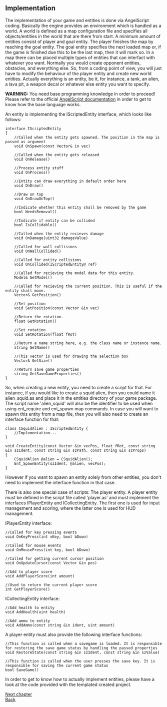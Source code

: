 ## Implementation

The implementation of your game and entities is done via AngelScript coding. 
Basically the engine provides an environment which is handled as a world. A world
is defined as a map configuration file and specifies all objects/entities in the world
that are there from start. A minimum amount of entities consist of player and goal entity.
The player finishes the map by reaching the goal entity. The goal entity specifies the
next loaded map or, if the game is finished due this to be the last map, then it will mark so.
In a map there can be placed multiple types of entities that can interfact with whatever you want.
Normally you would create opponent entities, obstacles, and everything else. So, from a coding
point of view, you will just have to modify the behaviour of the player entity and create new
world entities. Actually everything is an entity, be it, for instance, a tank, an alien, a lava
pit, a weapon decal or whatever else entity you want to specify. 

<b>WARNING:</b> You need base programming knowledge in order to proceed! Please refer to the official
<a href="https://www.angelcode.com/angelscript/sdk/docs/manual/index.html">AngelScript documentation</a> in order to get to know how the base language works. 

An entity is implementing the IScriptedEntity interface, which looks like follows:
```angelscript
interface IScriptedEntity
{
	//Called when the entity gets spawned. The position in the map is passed as argument
	void OnSpawn(const Vector& in vec)

	//Called when the entity gets released
	void OnRelease()

	//Process entity stuff
	void OnProcess()

	//Entity can draw everything in default order here
	void OnDraw()

	//Draw on top
	void OnDrawOnTop()

	//Indicate whether this entity shall be removed by the game
	bool NeedsRemoval()

	//Indicate if entity can be collided
	bool IsCollidable()

	//Called when the entity recieves damage
	void OnDamage(uint32 damageValue)

	//Called for wall collisions
	void OnWallCollided()

	//Called for entity collisions
	void OnCollided(IScriptedEntity@ ref)

	//Called for recieving the model data for this entity. 
	Model& GetModel()

	//Called for recieving the current position. This is useful if the entity shall move.
	Vector& GetPosition()

	//Set position
	void SetPosition(const Vector &in vec)

	//Return the rotation.
	float GetRotation()

	//Set rotation
	void SetRotation(float fRot)

	//Return a name string here, e.g. the class name or instance name.
	string GetName()

	//This vector is used for drawing the selection box
	Vector& GetSize()

	//Return save game properties
	string GetSaveGameProperties()
}
```

So, when creating a new entity, you need to create a script for that. For instance, if you would like
to create a squid alien, then you could name it alien_squid.as and place it in the entities directory of your game package.
The script name 'alien_squid' will also be the identifier to be used when using ent_require and ent_spawn map commands.
In case you will want to spawn this entity from a map file, then you will also need to create an interface function for that:
```angelscript
class CSquidAlien : IScriptedEntity {
    //Implementation...
}

void CreateEntity(const Vector &in vecPos, float fRot, const string &in szIdent, const string &in szPath, const string &in szProps)
{
	CSquidAlien @alien = CSquidAlien();
	Ent_SpawnEntity(szIdent, @alien, vecPos);
}
```

However if you want to spawn an entity solely from other entities, you don't need to implement the interface function in that case.

There is also one special case of scripts: The player entity. A player entity must be defined in the script file called 'player.as' and
must implement the interfaces IPlayerEntity and ICollectingEntity. The first one is used for input management and scoring, where the latter
one is used for HUD management.

IPlayerEntity interface:
```angelscript
//Called for key pressing events
void OnKeyPress(int vKey, bool bDown)

//Called for mouse events
void OnMousePress(int key, bool bDown)

//Called for getting current cursor position
void OnUpdateCursor(const Vector &in pos)

//Add to player score
void AddPlayerScore(int amount)

//Used to return the current player score
int GetPlayerScore()
```

ICollectingEntity interface:
```angelscript
//Add health to entity
void AddHealth(uint health)

//Add ammo to entity
void AddAmmo(const string &in ident, uint amount)
```

A player entity must also provide the following interface functions:
```angelscript
//This function is called when a savegame is loaded. It is responsible for restoring the save game status by handling the passed properties
void RestoreState(const string &in szIdent, const string &in szValue)

//This function is called when the user presses the save key. It is responsible for saving the current game status
bool SaveGame()
```

In order to get to know how to actually implement entities, please have a look at the code provided with the templated created project.


[Next chapter](sampleentity.html)<br/>
[Back](index.html)
